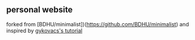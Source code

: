 ## personal website

forked from [BDHU/minimalist])(https://github.com/BDHU/minimalist) and inspired by
 [gykovacs's tutorial](https://gykovacsblog.wordpress.com/tag/jekyll-scholar/)
